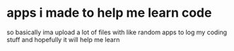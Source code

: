 # apps i made to help me learn code
so basically ima upload a lot of files with like random apps to log my coding stuff and hopefully it will help me learn

